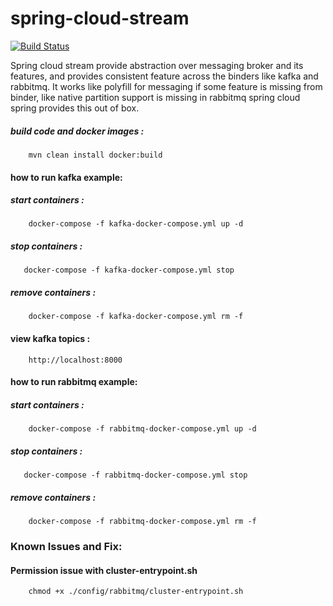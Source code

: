 # spring-cloud-stream

[![Build Status](https://travis-ci.org/jinternals/spring-cloud-stream.svg?branch=master)](https://travis-ci.org/jinternals/spring-cloud-stream)

Spring cloud stream provide abstraction over messaging broker and its features, and provides consistent feature across the binders like kafka and rabbitmq. 
It works like polyfill for messaging if some feature is missing from binder, like native partition support is missing in rabbitmq spring cloud spring provides this out of box.  




##### build code and docker images :
```
    mvn clean install docker:build 
```

#### how to run kafka example:


##### start containers :

```
    docker-compose -f kafka-docker-compose.yml up -d
```

 ##### stop containers :

 ```
    docker-compose -f kafka-docker-compose.yml stop
```

 ##### remove containers :
  
```
    docker-compose -f kafka-docker-compose.yml rm -f   
```

#### view kafka topics :

```
    http://localhost:8000
```

#### how to run rabbitmq example:


##### start containers :

```
    docker-compose -f rabbitmq-docker-compose.yml up -d
```

 ##### stop containers :

 ```
    docker-compose -f rabbitmq-docker-compose.yml stop
```

 ##### remove containers :
  
```
    docker-compose -f rabbitmq-docker-compose.yml rm -f   
```


### Known Issues and Fix:

#### Permission issue with  cluster-entrypoint.sh
```
    chmod +x ./config/rabbitmq/cluster-entrypoint.sh
```
